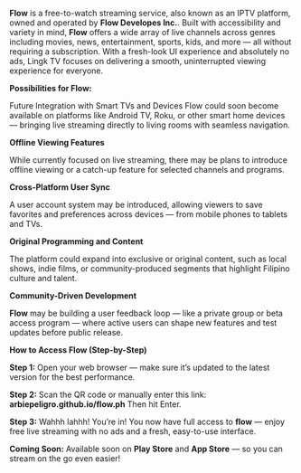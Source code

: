 **Flow** is a free-to-watch streaming service, also known as an IPTV platform, owned and operated by **Flow Developes Inc.**. Built with accessibility and variety in mind, **Flow** offers a wide array of live channels across genres including movies, news, entertainment, sports, kids, and more — all without requiring a subscription. With a fresh-look UI experience and absolutely no ads, Lingk TV focuses on delivering a smooth, uninterrupted viewing experience for everyone.

**Possibilities for Flow:**

Future Integration with Smart TVs and Devices
Flow could soon become available on platforms like Android TV, Roku, or other smart home devices — bringing live streaming directly to living rooms with seamless navigation.

**Offline Viewing Features**

While currently focused on live streaming, there may be plans to introduce offline viewing or a catch-up feature for selected channels and programs.

**Cross-Platform User Sync**

A user account system may be introduced, allowing viewers to save favorites and preferences across devices — from mobile phones to tablets and TVs.

**Original Programming and Content**

The platform could expand into exclusive or original content, such as local shows, indie films, or community-produced segments that highlight Filipino culture and talent.

**Community-Driven Development**

**Flow** may be building a user feedback loop — like a private group or beta access program — where active users can shape new features and test updates before public release.


**How to Access Flow (Step-by-Step)**

**Step 1:**
Open your web browser — make sure it’s updated to the latest version for the best performance.

**Step 2:**
Scan the QR code or manually enter this link:
**arbiepeligro.github.io/flow.ph**
Then hit Enter.

**Step 3:**
Wahhh lahhh! You’re in! You now have full access to **flow** — enjoy free live streaming with no ads and a fresh, easy-to-use interface.

**Coming Soon:**
Available soon on **Play Store** and **App Store** — so you can stream on the go even easier!
